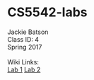 # CS5542-labs<br>
Jackie Batson<br>
Class ID: 4<br>
Spring 2017<br>
<br>
Wiki Links:<br>
<a href="https://github.com/jbvx8/CS5542-labs/wiki/Lab-1">Lab 1</a>
<a href="https://github.com/jbvx8/CS5542-labs/wiki/Lab-2">Lab 2</a>

